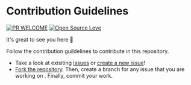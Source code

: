 # Contribution Guidelines

[![PR WELCOME](https://img.shields.io/badge/PRs-welcome-lightgreen.svg?style=flat-square)](https://github.com/bishtanuj/Machine_Learning_Algorithms/pulls)
[![Open Source Love](https://badges.frapsoft.com/os/v3/open-source.png)](https://github.com/bishtanuj/)

It's great to see you here :partying_face:

Follow the contribution guildelines to contribute in this repository.

- Take a look at exisiting [issues](https://github.com/bishtanuj/Machine_Learning_Algorithms/issues) or [create a new issue](https://github.com/bishtanuj/Maachine_Learning_Algorithms/issues/new/choose)!
- [Fork the repository](https://github.com/bishtanuj/dataStructure/fork). Then, create a branch for any issue that you are working on . Finally, commit your work.
